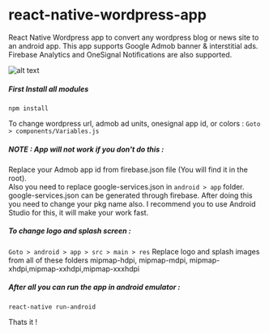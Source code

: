 # react-native-wordpress-app
React Native Wordpress app to convert any wordpress blog or news site to an android app. This app supports Google Admob banner & interstitial ads. Firebase Analytics and OneSignal Notifications are also supported. <br>

![alt text](https://i.imgur.com/m8rCPXk.jpg)<br>

##### First Install all modules

```
npm install
```

To change wordpress url, admob ad units, onesignal app id, or colors : ```Goto > components/Variables.js```<br>

##### NOTE : App will not work if you don't do this :<br>

Replace your Admob app id from firebase.json file (You will find it in the root).<br>
Also you need to replace google-services.json in ```android > app``` folder. google-services.json can be generated through firebase. After doing this you need to change your pkg name also. I recommend you to use Android Studio for this, it will make your work fast.

##### To change logo and splash screen :<br>
```Goto > android > app > src > main > res```
Replace logo and splash images from all of these folders mipmap-hdpi, mipmap-mdpi, mipmap-xhdpi,mipmap-xxhdpi,mipmap-xxxhdpi

##### After all you can run the app in android emulator :<br>
```react-native run-android```<br>

Thats it !

